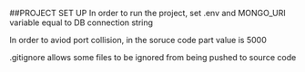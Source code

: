 ##PROJECT SET UP
In order to run the project, set .env and MONGO_URI variable equal to DB connection string

In order to aviod port collision, in the soruce code part value is 5000

.gitignore allows some files to be ignored from being pushed to source code